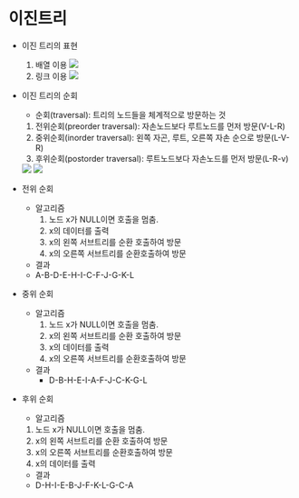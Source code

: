 <h1>이진트리</h1>

- 이진 트리의 표현

  1. 배열 이용
     <img src = '../img/이진트리의 배열표현법'>
  2. 링크 이용
     <img src = '../img/이진트리의 링크 표현법'>

- 이진 트리의 순회

  - 순회(traversal): 트리의 노드들을 체계적으로 방문하는 것

  1. 전위순회(preorder traversal): 자손노드보다 루트노드를 먼저 방문(V-L-R)
  2. 중위순회(inorder traversal): 왼쪽 자곤, 루트, 오른쪽 자손 순으로 방문(L-V-R)
  3. 후위순회(postorder traversal): 루트노드보다 자손노드를 먼저 방문(L-R-v)

  <img src = '../img/이진 트리의 순회'>

  <img src='../img/ex'>

- 전위 순회

  - 알고리즘
    1. 노드 x가 NULL이면 호출을 멈춤.
    2. x의 데이터를 출력
    3. x의 왼쪽 서브트리를 순환 호출하여 방문
    4. x의 오른쪽 서브트리를 순환호출하여 방문
  - 결과
  - A-B-D-E-H-I-C-F-J-G-K-L

- 중위 순회

  - 알고리즘
    1. 노드 x가 NULL이면 호출을 멈춤.
    2. x의 왼쪽 서브트리를 순환 호출하여 방문
    3. x의 데이터를 출력
    4. x의 오른쪽 서브트리를 순환호출하여 방문
  - 결과
    - D-B-H-E-I-A-F-J-C-K-G-L

- 후위 순회

  - 알고리즘

  1. 노드 x가 NULL이면 호출을 멈춤.
  2. x의 왼쪽 서브트리를 순환 호출하여 방문
  3. x의 오른쪽 서브트리를 순환호출하여 방문
  4. x의 데이터를 출력

  - 결과
  - D-H-I-E-B-J-F-K-L-G-C-A
